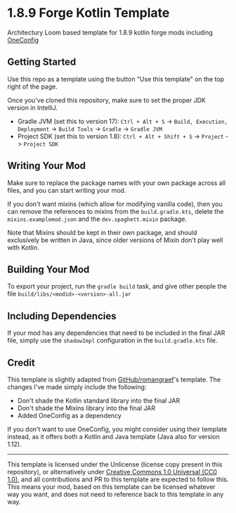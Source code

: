 # 1.8.9 Forge Kotlin Template

Architectury Loom based template for 1.8.9 kotlin forge mods
including [OneConfig](https://github.com/Polyfrost/OneConfig/)

## Getting Started

Use this repo as a template using the button "Use this template" on the top right of the page.

Once you've cloned this repository, make sure to set the proper JDK version in IntelliJ.

- Gradle JVM (set this to version
  17): `Ctrl + Alt + S` -> `Build, Execution, Deployment` -> `Build Tools` -> `Gradle` -> `Gradle JVM`
- Project SDK (set this to version 1.8): `Ctrl + Alt + Shift + S` -> `Project` -> `Project SDK`

## Writing Your Mod

Make sure to replace the package names with your own package across all files, and you can start writing your mod.

If you don't want mixins (which allow for modifying vanilla code), then you can remove the references to mixins from
the `build.gradle.kts`, delete the `mixins.examplemod.json` and the `dev.spaghett.mixin` package.

Note that Mixins should be kept in their own package, and should exclusively be written in Java, since older versions of
Mixin don't play well with Kotlin.

## Building Your Mod

To export your project, run the `gradle build` task, and give other people the
file `build/libs/<modid>-<version>-all.jar`

## Including Dependencies

If your mod has any dependencies that need to be included in the final JAR file, simply use the `shadowImpl`
configuration in the `build.gradle.kts` file.

## Credit

This template is slightly adapted from [GitHub/romangraef](https://github.com/romangraef/Forge1.8.9Template/)'s
template.
The changes I've made simply include the following:

- Don't shade the Kotlin standard library into the final JAR
- Don't shade the Mixins library into the final JAR
- Added OneConfig as a dependency

If you don't want to use OneConfig, you might consider using their template instead, as it offers both a Kotlin and Java
template (Java also for version 1.12).

---

This template is licensed under the Unlicense (license copy present in this repository), or alternatively
under [Creative Commons 1.0 Universal (CC0 1.0)](https://creativecommons.org/publicdomain/zero/1.0/), and all
contributions and PR to this template are expected to follow this. This means your mod, based on this template can be
licensed whatever way you want, and does not need to reference back to this template in any way.
